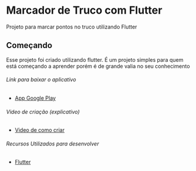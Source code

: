 # Marcador de Truco com Flutter

Projeto para marcar pontos no truco utilizando Flutter

## Começando

Esse projeto foi criado utilizando flutter. É um projeto simples para quem está começando a aprender porém é de grande valia no seu conhecimento
 
###### Link para baixar o aplicativo
- [App Google Play](#)

###### Video de criação (explicativo)
- [Video de como criar](#)

###### Recursos Utilizados para desenvolver
- [Flutter](https://flutter.dev/)